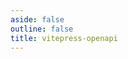 ```yaml
---
aside: false
outline: false
title: vitepress-openapi
---
```


<script setup lang="ts">
import { useData } from 'vitepress'
import spec from '../../docs/public/openapi-response-statuses.json'

const { isDark } = useData()
</script>

<OASpec :spec="spec" :isDark="isDark" />
